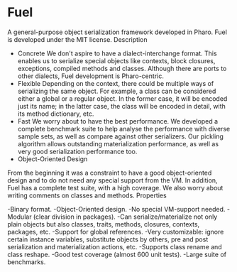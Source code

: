# Fuel

A general-purpose object serialization framework developed in Pharo. Fuel is developed under the MIT license.
Description

- Concrete
We don't aspire to have a dialect-interchange format. This enables us to serialize special objects like contexts, block closures, exceptions, compiled methods and classes. Although there are ports to other dialects, Fuel development is Pharo-centric.
- Flexible
Depending on the context, there could be multiple ways of serializing the same object. For example, a class can be considered either a global or a regular object. In the former case, it will be encoded just its name; in the latter case, the class will be encoded in detail, with its method dictionary, etc.
- Fast
We worry about to have the best performance. We developed a complete benchmark suite to help analyse the performance with diverse sample sets, as well as compare against other serializers. Our pickling algorithm allows outstanding materialization performance, as well as very good serialization performance too.
- Object-Oriented Design

From the beginning it was a constraint to have a good object-oriented design and to do not need any special support from the VM. In addition, Fuel has a complete test suite, with a high coverage. We also worry about writing comments on classes and methods.
Properties

-Binary format.
-Object-Oriented design.
-No special VM-support needed.
-Modular (clear division in packages).
-Can serialize/materialize not only plain objects but also classes, traits, methods, closures, contexts, packages, etc.
-Support for global references.
-Very customizable: ignore certain instance variables, substitute objects by others, pre and post serialization and materialization actions, etc.
-Supports class rename and class reshape.
-Good test coverage (almost 600 unit tests).
-Large suite of benchmarks.
